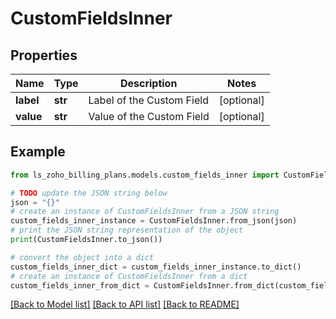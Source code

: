 # CustomFieldsInner


## Properties

Name | Type | Description | Notes
------------ | ------------- | ------------- | -------------
**label** | **str** | Label of the Custom Field | [optional] 
**value** | **str** | Value of the Custom Field | [optional] 

## Example

```python
from ls_zoho_billing_plans.models.custom_fields_inner import CustomFieldsInner

# TODO update the JSON string below
json = "{}"
# create an instance of CustomFieldsInner from a JSON string
custom_fields_inner_instance = CustomFieldsInner.from_json(json)
# print the JSON string representation of the object
print(CustomFieldsInner.to_json())

# convert the object into a dict
custom_fields_inner_dict = custom_fields_inner_instance.to_dict()
# create an instance of CustomFieldsInner from a dict
custom_fields_inner_from_dict = CustomFieldsInner.from_dict(custom_fields_inner_dict)
```
[[Back to Model list]](../README.md#documentation-for-models) [[Back to API list]](../README.md#documentation-for-api-endpoints) [[Back to README]](../README.md)


